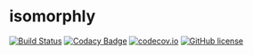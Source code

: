 # isomorphly
[![Build Status](https://travis-ci.org/leonardofoderaro/isomorphly.svg?branch=master)](https://travis-ci.org/leonardofoderaro/isomorphly)
[![Codacy Badge](https://api.codacy.com/project/badge/grade/e4cde676f15e4e4cbf7dd0f9ad1a0695)](https://www.codacy.com/app/startrack79/isomorphly)
[![codecov.io](https://codecov.io/github/leonardofoderaro/isomorphly/coverage.svg?branch=master)](https://codecov.io/github/leonardofoderaro/isomorphly?branch=master)
[![GitHub license](https://img.shields.io/github/license/leonardofoderaro/isomorphly.svg?style=flat-square)]()
